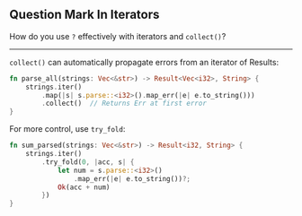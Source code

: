 ## Question Mark In Iterators

How do you use `?` effectively with iterators and `collect()`?

---

`collect()` can automatically propagate errors from an iterator of Results:

```rust
fn parse_all(strings: Vec<&str>) -> Result<Vec<i32>, String> {
    strings.iter()
        .map(|s| s.parse::<i32>().map_err(|e| e.to_string()))
        .collect()  // Returns Err at first error
}
```

For more control, use `try_fold`:

```rust
fn sum_parsed(strings: Vec<&str>) -> Result<i32, String> {
    strings.iter()
        .try_fold(0, |acc, s| {
            let num = s.parse::<i32>()
                .map_err(|e| e.to_string())?;
            Ok(acc + num)
        })
}
```

